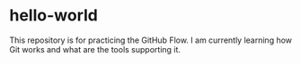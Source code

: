 # hello-world
This repository is for practicing the GitHub Flow.
I am currently learning how Git works and what are the tools supporting it.
